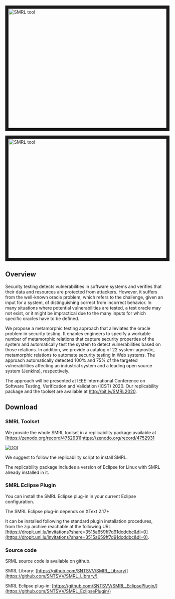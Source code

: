 <a href="http://www.youtube.com/watch?feature=player_embedded&v=VOPyBHsjI6g" target="_blank"><img src="http://img.youtube.com/vi/VOPyBHsjI6g/0.jpg" alt="SMRL tool" width="540" height="380" border="10" /></a>

<a href="http://www.youtube.com/watch?feature=player_embedded&v=9kx6u9LsGxs" target="_blank"><img src="http://img.youtube.com/vi/9kx6u9LsGxs/0.jpg" alt="SMRL tool" width="540" height="380" border="10" /></a>

## Overview 

Security testing detects vulnerabilities in software systems and verifies that their data and resources are protected from attackers. However, it suffers from the well-known oracle problem, which refers to the challenge, given an input for a system, of distinguishing correct from incorrect behavior. In many situations where potential vulnerabilities are tested, a test oracle may not exist, or it might be impractical due to the many inputs for which specific oracles have to be defined.

We propose a metamorphic testing approach that alleviates the oracle problem in security testing. It enables engineers to specify a workable number of metamorphic relations that capture security properties of the system and automatically test the system to detect vulnerabilities based on those relations. In addition, we provide a catalog of 22 system-agnostic, metamorphic relations to automate security testing in Web systems. The approach automatically detected 100% and 75% of the targeted vulnerabilities affecting an industrial system and a leading open source system (Jenkins), respectively.

The approach will be presented at IEEE International Conference on Software Testing, Verification and Validation (ICST) 2020. Our replicability package and the toolset are available at http://bit.ly/SMRL2020.

## Download


### SMRL Toolset

We provide the whole SMRL toolset in a replicability package available at [https://zenodo.org/record/4752931]https://zenodo.org/record/4752931 

[![DOI](https://zenodo.org/badge/DOI/10.5281/zenodo.4752931.svg)](https://doi.org/10.5281/zenodo.4752931)


We suggest to follow the replicability script to install SMRL.

The replicability package includes a version of Eclipse for Linux with SMRL already installed in it. 



### SMRL Eclipse Plugin

You can install the SMRL Eclipse plug-in in your current Eclipse configuration.

The SMRL Eclipse plug-in depends on XText 2.17+

It can be installed following the standard plugin installation procedures, from the zip archive reachable at the following URL [https://dropit.uni.lu/invitations?share=3515a659ff7d91dcddbc&dl=0](https://dropit.uni.lu/invitations?share=3515a659ff7d91dcddbc&dl=0).

### Source code

SRML source code is available on github.

SMRL Library: [https://github.com/SNTSVV/SMRL_Library/](https://github.com/SNTSVV/SMRL_Library/)

SMRL Eclipse plug-in: [https://github.com/SNTSVV/SMRL_EclipsePlugin/](https://github.com/SNTSVV/SMRL_EclipsePlugin/)




